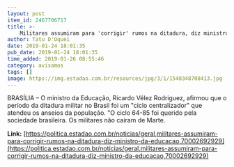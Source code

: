 ```yaml
---
layout: post
item_id: 2467706717
title: >-
    Militares assumiram para 'corrigir' rumos na ditadura, diz ministro da Educação
author: Tatu D'Oquei
date: 2019-01-24 18:01:35
pub_date: 2019-01-24 18:01:35
time_added: 2019-01-26 08:55:46
category: avisamos
tags: []
image: https://img.estadao.com.br/resources/jpg/3/1/1548348708413.jpg
---
```


BRASÍLIA – O ministro da Educação, Ricardo Vélez Rodriguez, afirmou que o período da ditadura militar no Brasil foi um "ciclo centralizador" que atendeu os anseios da população. "O ciclo 64-85 foi querido pela sociedade brasileira. Os militares não caíram de Marte.

**Link:** [https://politica.estadao.com.br/noticias/geral,militares-assumiram-para-corrigir-rumos-na-ditadura-diz-ministro-da-educacao,70002692929](https://politica.estadao.com.br/noticias/geral,militares-assumiram-para-corrigir-rumos-na-ditadura-diz-ministro-da-educacao,70002692929)

